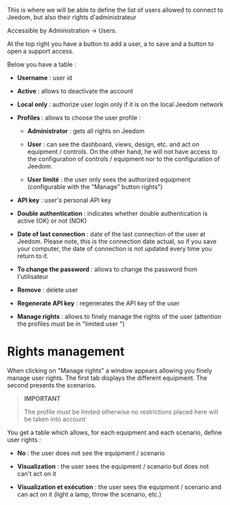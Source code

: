 This is where we will be able to define the list of users
allowed to connect to Jeedom, but also their rights
d'administrateur

Accessible by Administration → Users.

At the top right you have a button to add a user, a
to save and a button to open a support access.

Below you have a table :

-   **Username** : user id

-   **Active** : allows to deactivate the account

-   **Local only** : authorize user login
    only if it is on the local Jeedom network

-   **Profiles** : allows to choose the user profile :

    -   **Administrator** : gets all rights on Jeedom

    -   **User** : can see the dashboard, views,
        design, etc. and act on equipment / controls. On the other hand,
        he will not have access to the configuration of controls / equipment
        nor to the configuration of Jeedom.

    -   **User limité** : the user only sees the
        authorized equipment (configurable with the &quot;Manage&quot; button
        rights&quot;)

-   **API key** : user&#39;s personal API key

-   **Double authentication** : indicates whether double authentication
    is active (OK) or not (NOK)

-   **Date of last connection** : date of the last connection of
    the user at Jeedom. Please note, this is the connection date
    actual, so if you save your computer, the date of
    connection is not updated every time you return to it.

-   **To change the password** : allows to change the password from
    l'utilisateur

-   **Remove** : delete user

-   **Regenerate API key** : regenerates the API key of the user

-   **Manage rights** : allows to finely manage the rights of
    the user (attention the profiles must be in
    "limited user ")

Rights management 
==================

When clicking on &quot;Manage rights&quot; a window appears allowing you
finely manage user rights. The first tab displays
the different equipment. The second presents the scenarios.

> **IMPORTANT**
>
> The profile must be limited otherwise no restrictions placed here
> will be taken into account

You get a table which allows, for each equipment and each
scenario, define user rights :

-   **No** : the user does not see the equipment / scenario

-   **Visualization** : the user sees the equipment / scenario but does not
    can&#39;t act on it

-   **Visualization et exécution** : the user sees
    the equipment / scenario and can act on it (light a lamp, throw
    the scenario, etc.)


